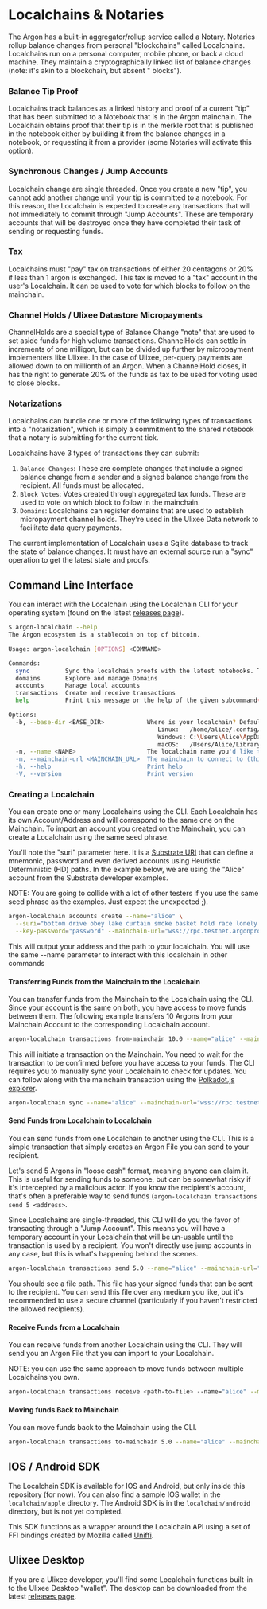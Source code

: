 # Localchains & Notaries

The Argon has a built-in aggregator/rollup service called a Notary. Notaries rollup balance changes from
personal "blockchains" called Localchains. Localchains run on a personal computer, mobile phone, or back a cloud
machine. They maintain a cryptographically linked list of balance changes (note: it's akin to a blockchain, but absent "
blocks").

### Balance Tip Proof

Localchains track balances as a linked history and proof of a current "tip" that has been submitted to a Notebook that
is in the Argon mainchain. The Localchain obtains proof that their tip is in the merkle root that is published in the
notebook either by building it from the balance changes in a notebook, or requesting it from a provider (some Notaries
will activate this option).

### Synchronous Changes / Jump Accounts

Localchain change are single threaded. Once you create a new "tip", you cannot add another change until your tip is
committed to a notebook. For this reason, the Localchain is expected to create any transactions that will not
immediately to commit through "Jump Accounts". These are temporary accounts that will be destroyed once they have
completed their task of sending or requesting funds.

### Tax

Localchains must "pay" tax on transactions of either 20 centagons or 20% if less than 1 argon is exchanged. This tax is
moved to a "tax" account in the user's Localchain. It can be used to vote for which blocks to follow on the mainchain.

### Channel Holds / Ulixee Datastore Micropayments

ChannelHolds are a special type of Balance Change "note" that are used to set aside funds for high volume transactions.
ChannelHolds can settle in increments of one milligon, but can be divided up further by micropayment implementers like
Ulixee. In the case of Ulixee, per-query payments are allowed down to on millionth of an Argon. When a ChannelHold
closes, it has the right to generate 20% of the funds as tax to be used for voting used to close blocks.

### Notarizations

Localchains can bundle one or more of the following types of transactions into a "notarization", which is simply a
commitment to the shared notebook that a notary is submitting for the current tick.

Localchains have 3 types of transactions they can submit:

1. `Balance Changes`: These are complete changes that include a signed balance change from a sender and a signed balance
   change from the recipient. All funds must be allocated.
2. `Block Votes`: Votes created through aggregated tax funds. These are used to vote on which block to follow in the
   mainchain.
3. `Domains`: Localchains can register domains that are used to establish micropayment channel holds. They're used in
   the Ulixee Data network to facilitate data query payments.

The current implementation of Localchain uses a Sqlite database to track the state of balance changes. It must have an
external source run a "sync" operation to get the latest state and proofs.

## Command Line Interface

You can interact with the Localchain using the Localchain CLI for your operating system (found on the
latest [releases page](https://github.com/argonprotocol/mainchain/releases/latest)).

```bash
$ argon-localchain --help
The Argon ecosystem is a stablecoin on top of bitcoin.

Usage: argon-localchain [OPTIONS] <COMMAND>

Commands:
  sync          Sync the localchain proofs with the latest notebooks. This will also submit votes and close/claim ChannelHolds as needed
  domains       Explore and manage Domains
  accounts      Manage local accounts
  transactions  Create and receive transactions
  help          Print this message or the help of the given subcommand(s)

Options:
  -b, --base-dir <BASE_DIR>            Where is your localchain? Defaults to a project-specific directory based on OS.
                                          Linux:   /home/alice/.config/argon/localchain
                                          Windows: C:\Users\Alice\AppData\Roaming\argon\localchain
                                          macOS:   /Users/Alice/Library/Application Support/argon/localchain [env: ARGON_LOCALCHAIN_BASE_PATH=]
  -n, --name <NAME>                    The localchain name you'd like to use [env: ARGON_LOCALCHAIN_NAME=] [default: primary]
  -m, --mainchain-url <MAINCHAIN_URL>  The mainchain to connect to (this is how a notary url is looked up) [env: ARGON_MAINCHAIN_URL=] [default: ws://127.0.0.1:9944]
  -h, --help                           Print help
  -V, --version                        Print version
```

### Creating a Localchain

You can create one or many Localchains using the CLI. Each Localchain has its own Account/Address and will correspond to
the same one on the Mainchain. To import an account you created on the Mainchain, you can create a Localchain using the
same seed phrase.

You'll note the "suri" parameter here. It is a [Substrate URI](https://polkadot.js.org/docs/keyring/start/suri/) that
can define a mnemonic, password and even derived accounts using Heuristic Deterministic (HD) paths. In the example
below, we are using the "Alice" account from the Substrate developer examples.

NOTE: You are going to collide with a lot of other testers if you use the same seed phrase as the examples. Just expect
the unexpected ;).

```bash
argon-localchain accounts create --name="alice" \
  --suri="bottom drive obey lake curtain smoke basket hold race lonely fit walk//Alice" \
  --key-password="password" --mainchain-url="wss://rpc.testnet.argonprotocol.org"
```

This will output your address and the path to your localchain. You will use the same --name parameter to interact with
this localchain in other commands

#### Transferring Funds from the Mainchain to the Localchain

You can transfer funds from the Mainchain to the Localchain using the CLI. Since your account is the same on both, you
have access to move funds between them. The following example transfers 10 Argons from your Mainchain Account to the
corresponding Localchain account.

```bash
argon-localchain transactions from-mainchain 10.0 --name="alice" --mainchain-url="wss://rpc.testnet.argonprotocol.org"
```

This will initiate a transaction on the Mainchain. You need to wait for the transaction to be confirmed before you have
access to your funds. The CLI requires you to manually sync your Localchain to check for updates. You can follow along
with the mainchain transaction using
the [Polkadot.js explorer](https://polkadot.js.org/apps/#/explorer?rpc=wss://rpc.testnet.argonprotocol.org).

```bash
argon-localchain sync --name="alice" --mainchain-url="wss://rpc.testnet.argonprotocol.org"
```

#### Send Funds from Localchain to Localchain

You can send funds from one Localchain to another using the CLI. This is a simple transaction that simply creates an
Argon File you can send to your recipient.

Let's send 5 Argons in "loose cash" format, meaning anyone can claim it. This is useful for sending funds to someone,
but can be somewhat risky if it's intercepted by a malicious actor. If you know the recipient's account, that's often a
preferable way to send funds (`argon-localchain transactions send 5 <address>`.

Since Localchains are single-threaded, this CLI will do you the favor of transacting through a "Jump Account". This
means you will have a temporary account in your Localchain that will be un-usable until the transaction is used by a
recipient. You won't directly use jump accounts in any case, but this is what's happening behind the scenes.

```bash
argon-localchain transactions send 5.0 --name="alice" --mainchain-url="wss://rpc.testnet.argonprotocol.org"
```

You should see a file path. This file has your signed funds that can be sent to the recipient. You can send this file
over any medium you like, but it's recommended to use a secure channel (particularly if you haven't restricted the
allowed recipients).

#### Receive Funds from a Localchain

You can receive funds from another Localchain using the CLI. They will send you an Argon File that you can import to
your Localchain.

NOTE: you can use the same approach to move funds between multiple Localchains you own.

```bash
argon-localchain transactions receive <path-to-file> --name="alice" --mainchain-url="wss://rpc.testnet.argonprotocol.org"
```

#### Moving funds Back to Mainchain

You can move funds back to the Mainchain using the CLI.

```bash
argon-localchain transactions to-mainchain 5.0 --name="alice" --mainchain-url="wss://rpc.testnet.argonprotocol.org"
```

## IOS / Android SDK

The Localchain SDK is available for IOS and Android, but only inside this repository (for now). You can also find a
sample IOS wallet in the `localchain/apple` directory. The Android SDK is in the `localchain/android` directory, but is
not yet completed.

This SDK functions as a wrapper around the Localchain API using a set of FFI bindings created by Mozilla
called [Uniffi](https://github.com/mozilla/uniffi-rs).

## Ulixee Desktop

If you are a Ulixee developer, you'll find some Localchain functions built-in to the Ulixee Desktop "wallet". The
desktop can be downloaded from the latest [releases page](https://github.com/ulixee/platform/releases/latest).
